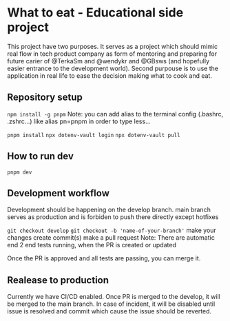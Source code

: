 # What to eat - Educational side project

This project have two purposes. It serves as a project which should mimic real flow in tech product company as form of mentoring and preparing for future carier of @TerkaSm and @wendykr and @GBsws (and hopefully easier entrance to the development world). Second purpouse is to use the application in real life to ease the decision making what to cook and eat.

## Repository setup
`npm install -g pnpm`
Note: you can add alias to the terminal config (.bashrc, .zshrc...) like alias pn=pnpm in order to type less...

`pnpm install`
`npx dotenv-vault login`
`npx dotenv-vault pull`

## How to run dev
`pnpm dev`

## Development workflow
Development should be happening on the develop branch. main branch serves as production and is forbiden to push there directly except hotfixes

`git checkout develop`
`git checkout -b 'name-of-your-branch'`
make your changes
create commit(s)
make a pull request
Note: There are automatic end 2 end tests running, when the PR is created or updated

Once the PR is approved and all tests are passing, you can merge it.

## Realease to production
Currently we have CI/CD enabled. Once PR is merged to the develop, it will be merged to the main branch. In case of incident, it will be disabled until issue is resolved and commit which cause the issue should be reverted.
